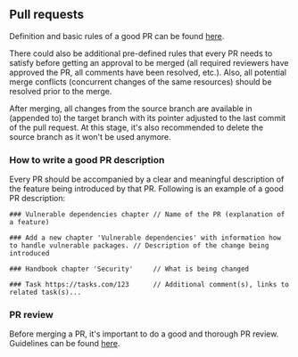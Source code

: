 ## Pull requests

Definition and basic rules of a good PR can be found [here](https://infinum.com/handbook/dotnet/team-practices/new-team-members#prs).
	
There could also be additional pre-defined rules that every PR needs to satisfy before getting an approval to be merged (all required reviewers have approved the PR, all comments have been resolved, etc.). Also, all potential merge conflicts (concurrent changes of the same resources) should be resolved prior to the merge. 

After merging, all changes from the source branch are available in (appended to) the target branch with its pointer adjusted to the last commit of the pull request. At this stage, it's also recommended to delete the source branch as it won't be used anymore.

### How to write a good PR description
	
Every PR should be accompanied by a clear and meaningful description of the feature being introduced by that PR. Following is an example of a good PR description:

```
### Vulnerable dependencies chapter	// Name of the PR (explanation of a feature)

### Add a new chapter 'Vulnerable dependencies' with information how to handle vulnerable packages.	// Description of the change being introduced

### Handbook chapter 'Security'		// What is being changed

### Task https://tasks.com/123		// Additional comment(s), links to related task(s)...
```

### PR review

Before merging a PR, it's important to do a good and thorough PR review. Guidelines can be found [here](https://infinum.com/handbook/dotnet/team-practices/mentors#pr-reviews).
